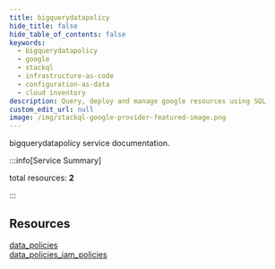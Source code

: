 ```yaml
---
title: bigquerydatapolicy
hide_title: false
hide_table_of_contents: false
keywords:
  - bigquerydatapolicy
  - google
  - stackql
  - infrastructure-as-code
  - configuration-as-data
  - cloud inventory
description: Query, deploy and manage google resources using SQL
custom_edit_url: null
image: /img/stackql-google-provider-featured-image.png
---
```


bigquerydatapolicy service documentation.

:::info[Service Summary]

total resources: __2__  

:::

## Resources
<div class="row">
<div class="providerDocColumn">
<a href="/services/bigquerydatapolicy/data_policies/">data_policies</a>
</div>
<div class="providerDocColumn">
<a href="/services/bigquerydatapolicy/data_policies_iam_policies/">data_policies_iam_policies</a>
</div>
</div>